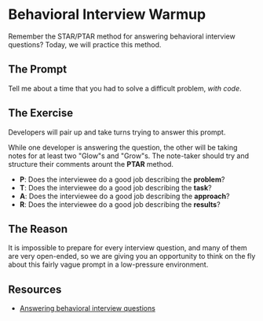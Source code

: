 # Behavioral Interview Warmup

Remember the STAR/PTAR method for answering behavioral interview questions?  Today, we will practice this method.  

## The Prompt

Tell me about a time that you had to solve a difficult problem, *with code*.

## The Exercise

Developers will pair up and take turns trying to answer this prompt.

While one developer is answering the question, the other will be taking notes for at least two "Glow"s and "Grow"s.  The note-taker should try and structure their comments arount the **PTAR** method.  

- **P**: Does the interviewee do a good job describing the **problem**?
- **T**: Does the interviewee do a good job describing the **task**?
- **A**: Does the interviewee do a good job describing the **approach**?
- **R**: Does the interviewee do a good job describing the **results**?

## The Reason

It is impossible to prepare for every interview question, and many of them are very open-ended, so we are giving you an opportunity to think on the fly about this fairly vague prompt in a low-pressure environment.

## Resources

- [Answering behavioral interview questions](https://biginterview.com/blog/2014/02/behavioral-interview-question-problem-solving.html)
